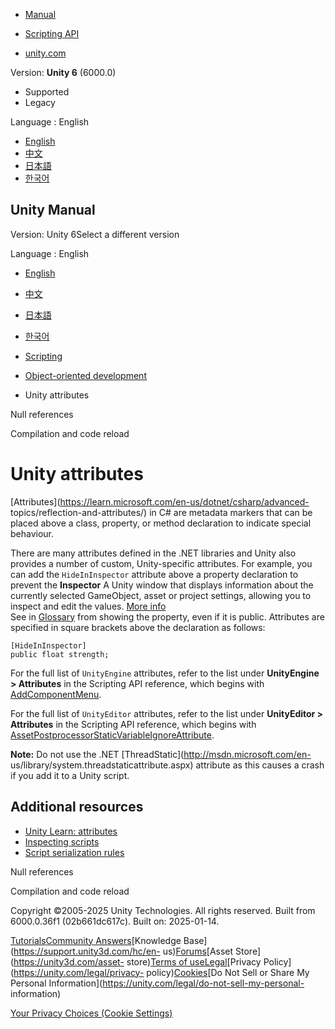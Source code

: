 [](https://docs.unity3d.com)

  * [Manual](../Manual/index.html)
  * [Scripting API](../ScriptReference/index.html)

  * [unity.com](https://unity.com/)

Version: **Unity 6** (6000.0)

  * Supported
  * Legacy

Language : English

  * [English](/Manual/unity-attributes.html)
  * [中文](/cn/current/Manual/unity-attributes.html)
  * [日本語](/ja/current/Manual/unity-attributes.html)
  * [한국어](/kr/current/Manual/unity-attributes.html)

[](https://docs.unity3d.com)

## Unity Manual

Version: Unity 6Select a different version

Language : English

  * [English](/Manual/unity-attributes.html)
  * [中文](/cn/current/Manual/unity-attributes.html)
  * [日本語](/ja/current/Manual/unity-attributes.html)
  * [한국어](/kr/current/Manual/unity-attributes.html)

  * [Scripting](scripting.html)
  * [Object-oriented development](object-oriented-development.html)
  * Unity attributes

[](null-reference-exception.html)

Null references

[](compilation-and-code-reload.html)

Compilation and code reload

# Unity attributes

[Attributes](https://learn.microsoft.com/en-us/dotnet/csharp/advanced-
topics/reflection-and-attributes/) in C# are metadata markers that can be
placed above a class, property, or method declaration to indicate special
behaviour.

There are many attributes defined in the .NET libraries and Unity also
provides a number of custom, Unity-specific attributes. For example, you can
add the `HideInInspector` attribute above a property declaration to prevent
the **Inspector** A Unity window that displays information about the currently
selected GameObject, asset or project settings, allowing you to inspect and
edit the values. [More info](UsingTheInspector.html)  
See in [Glossary](Glossary.html#Inspector) from showing the property, even if
it is public. Attributes are specified in square brackets above the
declaration as follows:

    
    
    [HideInInspector]
    public float strength;
    

For the full list of `UnityEngine` attributes, refer to the list under
**UnityEngine > Attributes** in the Scripting API reference, which begins with
[AddComponentMenu](../ScriptReference/AddComponentMenu.html).

For the full list of `UnityEditor` attributes, refer to the list under
**UnityEditor > Attributes** in the Scripting API reference, which begins with
[AssetPostprocessorStaticVariableIgnoreAttribute](../ScriptReference/AssetPostprocessorStaticVariableIgnoreAttribute.html).

**Note:** Do not use the .NET [ThreadStatic](http://msdn.microsoft.com/en-
us/library/system.threadstaticattribute.aspx) attribute as this causes a crash
if you add it to a Unity script.

## Additional resources

  * [Unity Learn: attributes](https://learn.unity.com/tutorial/attributes#)
  * [Inspecting scripts](inspecting-scripts.html)
  * [Script serialization rules](script-serialization-rules.html)

[](null-reference-exception.html)

Null references

[](compilation-and-code-reload.html)

Compilation and code reload

Copyright ©2005-2025 Unity Technologies. All rights reserved. Built from
6000.0.36f1 (02b661dc617c). Built on: 2025-01-14.

[Tutorials](https://learn.unity.com/)[Community
Answers](https://answers.unity3d.com)[Knowledge
Base](https://support.unity3d.com/hc/en-
us)[Forums](https://forum.unity3d.com)[Asset Store](https://unity3d.com/asset-
store)[Terms of
use](https://docs.unity3d.com/Manual/TermsOfUse.html)[Legal](https://unity.com/legal)[Privacy
Policy](https://unity.com/legal/privacy-
policy)[Cookies](https://unity.com/legal/cookie-policy)[Do Not Sell or Share
My Personal Information](https://unity.com/legal/do-not-sell-my-personal-
information)

[Your Privacy Choices (Cookie Settings)](javascript:void\(0\);)


